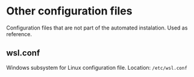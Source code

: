 # Other configuration files

Configuration files that are not part of the automated instalation.
Used as reference.


## wsl.conf

Windows subsystem for Linux configuration file.
Location: `/etc/wsl.conf`
